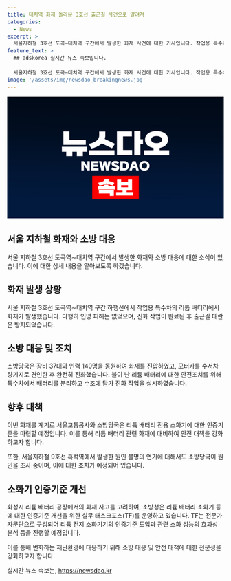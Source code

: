 ```yaml
---
title: 대치역 화재 놀라운 3호선 출근길 사건으로 알려져
categories:
  - News
excerpt: >
  서울지하철 3호선 도곡∼대치역 구간에서 발생한 화재 사건에 대한 기사입니다. 작업용 특수차의 리튬 배터리에서 발화가 일어나 출근길 대란을 막았으며, 인명 피해는 없었습니다. 이에 소방당국은 리튬 배터리에 대한 소화기 인증기준을 개선 중이며, 사고 원인과 피해 규모를 조사 중입니다. 또한, 서울지하철 9호선 흑석역에서도 원인을 알 수 없는 연기가 발생해 시민들의 불편을 끼쳤으며, 소방당국은 해당 사건에 대해 조사 중입니다. TF는 소화기 인증기준을 개선하고 리튬 전지 소화기기의 도입을 검토 중입니다. (종합 150자)
feature_text: >
  ## adskorea 실시간 뉴스 속보입니다.

  서울지하철 3호선 도곡∼대치역 구간에서 발생한 화재 사건에 대한 기사입니다. 작업용 특수차의 리튬 배터리에서 발화가 일어나 출근길 대란을 막았으며, 인명 피해는 없었습니다. 이에 소방당국은 리튬 배터리에 대한 소화기 인증기준을 개선 중이며, 사고 원인과 피해 규모를 조사 중입니다. 또한, 서울지하철 9호선 흑석역에서도 원인을 알 수 없는 연기가 발생해 시민들의 불편을 끼쳤으며, 소방당국은 해당 사건에 대해 조사 중입니다. TF는 소화기 인증기준을 개선하고 리튬 전지 소화기기의 도입을 검토 중입니다. (종합 150자)
image: '/assets/img/newsdao_breakingnews.jpg'
---
```


<p><img src="/assets/img/newsdao_breakingnews.jpg" alt="adskorea 속보" /></p>

<h2 data-ke-size="size26">서울 지하철 화재와 소방 대응</h2>

<p data-ke-size="size16">서울 지하철 3호선 도곡역∼대치역 구간에서 발생한 화재와 소방 대응에 대한 소식이 있습니다. 이에 대한 상세 내용을 알아보도록 하겠습니다.</p>

<h2 data-ke-size="size24">화재 발생 상황</h2>

<p data-ke-size="size16">서울 지하철 3호선 도곡역∼대치역 구간 하행선에서 작업용 특수차의 리튬 배터리에서 화재가 발생했습니다. 다행히 인명 피해는 없었으며, 진화 작업이 완료된 후 출근길 대란은 방지되었습니다.</p>

<h2 data-ke-size="size24">소방 대응 및 조치</h2>

<p data-ke-size="size16">소방당국은 장비 37대와 인력 140명을 동원하여 화재를 진압하였고, 모터카를 수서차량기지로 견인한 후 완전히 진화했습니다. 불이 난 리튬 배터리에 대한 안전조치를 위해 특수차에서 배터리를 분리하고 수조에 담가 진화 작업을 실시하였습니다.</p>

<h2 data-ke-size="size24">향후 대책</h2>

<p data-ke-size="size16">이번 화재를 계기로 서울교통공사와 소방당국은 리튬 배터리 전용 소화기에 대한 인증기준을 마련할 예정입니다. 이를 통해 리튬 배터리 관련 화재에 대비하여 안전 대책을 강화하고자 합니다.</p>

<p data-ke-size="size16">또한, 서울지하철 9호선 흑석역에서 발생한 원인 불명의 연기에 대해서도 소방당국이 원인을 조사 중이며, 이에 대한 조치가 예정되어 있습니다.</p>

<h2 data-ke-size="size24">소화기 인증기준 개선</h2>

<p data-ke-size="size16">화성시 리튬 배터리 공장에서의 화재 사고를 고려하여, 소방청은 리튬 배터리 소화기 등에 대한 인증기준 개선을 위한 실무 태스크포스(TF)를 운영하고 있습니다. TF는 전문가 자문단으로 구성되어 리튬 전지 소화기기의 인증기준 도입과 관련 소화 성능의 효과성 분석 등을 진행할 예정입니다.</p>

<p data-ke-size="size16">이를 통해 변화하는 재난환경에 대응하기 위해 소방 대응 및 안전 대책에 대한 전문성을 강화하고자 합니다.</p>
실시간 뉴스 속보는, <a href="https://newsdao.kr" rel="dofollow">https://newsdao.kr</a>


